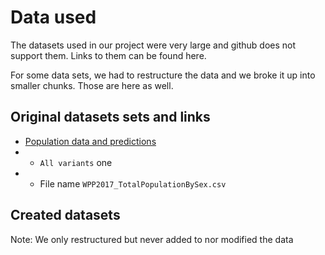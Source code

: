 # Data used

The datasets used in our project were very large and github does not support them. Links to them can be found here. 

For some data sets, we had to restructure the data and we broke it up into smaller chunks. Those are here as well.


## Original datasets sets and links
- [Population data and predictions](https://population.un.org/wpp/Download/Standard/CSV/)
- - `All variants` one
- - File name `WPP2017_TotalPopulationBySex.csv`


## Created datasets


Note: We only restructured but never added to nor modified the data



